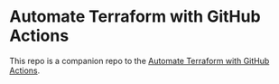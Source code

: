 # Automate Terraform with GitHub Actions

This repo is a companion repo to the [Automate Terraform with GitHub Actions](https://learn.hashicorp.com/tutorials/terraform/github-actions?in=terraform/automation).


